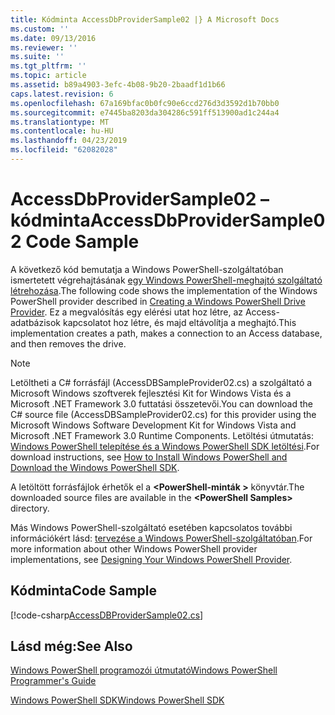 ```yaml
---
title: Kódminta AccessDbProviderSample02 |} A Microsoft Docs
ms.custom: ''
ms.date: 09/13/2016
ms.reviewer: ''
ms.suite: ''
ms.tgt_pltfrm: ''
ms.topic: article
ms.assetid: b89a4903-3efc-4b08-9b20-2baadf1d1b66
caps.latest.revision: 6
ms.openlocfilehash: 67a169bfac0b0fc90e6ccd276d3d3592d1b70bb0
ms.sourcegitcommit: e7445ba8203da304286c591ff513900ad1c244a4
ms.translationtype: MT
ms.contentlocale: hu-HU
ms.lasthandoff: 04/23/2019
ms.locfileid: "62082028"
---
```

# <a name="accessdbprovidersample02-code-sample"></a><span data-ttu-id="08739-102">AccessDbProviderSample02 – kódminta</span><span class="sxs-lookup"><span data-stu-id="08739-102">AccessDbProviderSample02 Code Sample</span></span>

<span data-ttu-id="08739-103">A következő kód bemutatja a Windows PowerShell-szolgáltatóban ismertetett végrehajtásának [egy Windows PowerShell-meghajtó szolgáltató létrehozása](./creating-a-windows-powershell-drive-provider.md).</span><span class="sxs-lookup"><span data-stu-id="08739-103">The following code shows the implementation of the Windows PowerShell provider described in [Creating a Windows PowerShell Drive Provider](./creating-a-windows-powershell-drive-provider.md).</span></span> <span data-ttu-id="08739-104">Ez a megvalósítás egy elérési utat hoz létre, az Access-adatbázisok kapcsolatot hoz létre, és majd eltávolítja a meghajtó.</span><span class="sxs-lookup"><span data-stu-id="08739-104">This implementation creates a path, makes a connection to an Access database, and then removes the drive.</span></span>

> [!NOTE]
> <span data-ttu-id="08739-105">Letöltheti a C# forrásfájl (AccessDBSampleProvider02.cs) a szolgáltató a Microsoft Windows szoftverek fejlesztési Kit for Windows Vista és a Microsoft .NET Framework 3.0 futtatási összetevői.</span><span class="sxs-lookup"><span data-stu-id="08739-105">You can download the C# source file (AccessDBSampleProvider02.cs) for this provider using the Microsoft Windows Software Development Kit for Windows Vista and Microsoft .NET Framework 3.0 Runtime Components.</span></span> <span data-ttu-id="08739-106">Letöltési útmutatás: [Windows PowerShell telepítése és a Windows PowerShell SDK letöltési](/powershell/developer/installing-the-windows-powershell-sdk).</span><span class="sxs-lookup"><span data-stu-id="08739-106">For download instructions, see [How to Install Windows PowerShell and Download the Windows PowerShell SDK](/powershell/developer/installing-the-windows-powershell-sdk).</span></span>
>
> <span data-ttu-id="08739-107">A letöltött forrásfájlok érhetők el a  **\<PowerShell-minták >** könyvtár.</span><span class="sxs-lookup"><span data-stu-id="08739-107">The downloaded source files are available in the **\<PowerShell Samples>** directory.</span></span>
>
> <span data-ttu-id="08739-108">Más Windows PowerShell-szolgáltató esetében kapcsolatos további információkért lásd: [tervezése a Windows PowerShell-szolgáltatóban](./designing-your-windows-powershell-provider.md).</span><span class="sxs-lookup"><span data-stu-id="08739-108">For more information about other Windows PowerShell provider implementations, see [Designing Your Windows PowerShell Provider](./designing-your-windows-powershell-provider.md).</span></span>

## <a name="code-sample"></a><span data-ttu-id="08739-109">Kódminta</span><span class="sxs-lookup"><span data-stu-id="08739-109">Code Sample</span></span>

[!code-csharp[AccessDBProviderSample02.cs](../../powershell-sdk-samples/SDK-2.0/csharp/AccessDBProviderSample02/AccessDBProviderSample02.cs#L11-L154 "AccessDBProviderSample02.cs")]


## <a name="see-also"></a><span data-ttu-id="08739-110">Lásd még:</span><span class="sxs-lookup"><span data-stu-id="08739-110">See Also</span></span>

[<span data-ttu-id="08739-111">Windows PowerShell programozói útmutató</span><span class="sxs-lookup"><span data-stu-id="08739-111">Windows PowerShell Programmer's Guide</span></span>](./windows-powershell-programmer-s-guide.md)

[<span data-ttu-id="08739-112">Windows PowerShell SDK</span><span class="sxs-lookup"><span data-stu-id="08739-112">Windows PowerShell SDK</span></span>](../windows-powershell-reference.md)
